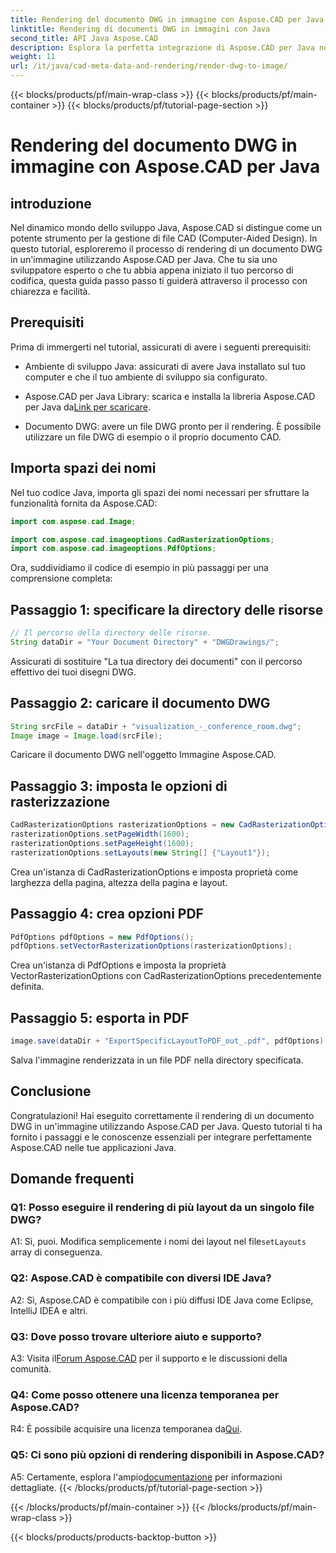 ```yaml
---
title: Rendering del documento DWG in immagine con Aspose.CAD per Java
linktitle: Rendering di documenti DWG in immagini con Java
second_title: API Java Aspose.CAD
description: Esplora la perfetta integrazione di Aspose.CAD per Java nel rendering di documenti DWG in immagini. Segui la nostra guida passo passo per ottenere risultati efficienti.
weight: 11
url: /it/java/cad-meta-data-and-rendering/render-dwg-to-image/
---
```


{{< blocks/products/pf/main-wrap-class >}}
{{< blocks/products/pf/main-container >}}
{{< blocks/products/pf/tutorial-page-section >}}

# Rendering del documento DWG in immagine con Aspose.CAD per Java

## introduzione

Nel dinamico mondo dello sviluppo Java, Aspose.CAD si distingue come un potente strumento per la gestione di file CAD (Computer-Aided Design). In questo tutorial, esploreremo il processo di rendering di un documento DWG in un'immagine utilizzando Aspose.CAD per Java. Che tu sia uno sviluppatore esperto o che tu abbia appena iniziato il tuo percorso di codifica, questa guida passo passo ti guiderà attraverso il processo con chiarezza e facilità.

## Prerequisiti

Prima di immergerti nel tutorial, assicurati di avere i seguenti prerequisiti:

- Ambiente di sviluppo Java: assicurati di avere Java installato sul tuo computer e che il tuo ambiente di sviluppo sia configurato.

-  Aspose.CAD per Java Library: scarica e installa la libreria Aspose.CAD per Java da[Link per scaricare](https://releases.aspose.com/cad/java/).

- Documento DWG: avere un file DWG pronto per il rendering. È possibile utilizzare un file DWG di esempio o il proprio documento CAD.

## Importa spazi dei nomi

Nel tuo codice Java, importa gli spazi dei nomi necessari per sfruttare la funzionalità fornita da Aspose.CAD:

```java
import com.aspose.cad.Image;

import com.aspose.cad.imageoptions.CadRasterizationOptions;
import com.aspose.cad.imageoptions.PdfOptions;
```

Ora, suddividiamo il codice di esempio in più passaggi per una comprensione completa:

## Passaggio 1: specificare la directory delle risorse

```java
// Il percorso della directory delle risorse.
String dataDir = "Your Document Directory" + "DWGDrawings/";
```

Assicurati di sostituire "La tua directory dei documenti" con il percorso effettivo dei tuoi disegni DWG.

## Passaggio 2: caricare il documento DWG

```java
String srcFile = dataDir + "visualization_-_conference_room.dwg";
Image image = Image.load(srcFile);
```

Caricare il documento DWG nell'oggetto Immagine Aspose.CAD.

## Passaggio 3: imposta le opzioni di rasterizzazione

```java
CadRasterizationOptions rasterizationOptions = new CadRasterizationOptions();
rasterizationOptions.setPageWidth(1600);
rasterizationOptions.setPageHeight(1600);
rasterizationOptions.setLayouts(new String[] {"Layout1"});
```

Crea un'istanza di CadRasterizationOptions e imposta proprietà come larghezza della pagina, altezza della pagina e layout.

## Passaggio 4: crea opzioni PDF

```java
PdfOptions pdfOptions = new PdfOptions();
pdfOptions.setVectorRasterizationOptions(rasterizationOptions);
```

Crea un'istanza di PdfOptions e imposta la proprietà VectorRasterizationOptions con CadRasterizationOptions precedentemente definita.

## Passaggio 5: esporta in PDF

```java
image.save(dataDir + "ExportSpecificLayoutToPDF_out_.pdf", pdfOptions);
```

Salva l'immagine renderizzata in un file PDF nella directory specificata.

## Conclusione

Congratulazioni! Hai eseguito correttamente il rendering di un documento DWG in un'immagine utilizzando Aspose.CAD per Java. Questo tutorial ti ha fornito i passaggi e le conoscenze essenziali per integrare perfettamente Aspose.CAD nelle tue applicazioni Java.

## Domande frequenti

### Q1: Posso eseguire il rendering di più layout da un singolo file DWG?

 A1: Sì, puoi. Modifica semplicemente i nomi dei layout nel file`setLayouts` array di conseguenza.

### Q2: Aspose.CAD è compatibile con diversi IDE Java?

A2: Sì, Aspose.CAD è compatibile con i più diffusi IDE Java come Eclipse, IntelliJ IDEA e altri.

### Q3: Dove posso trovare ulteriore aiuto e supporto?

 A3: Visita il[Forum Aspose.CAD](https://forum.aspose.com/c/cad/19) per il supporto e le discussioni della comunità.

### Q4: Come posso ottenere una licenza temporanea per Aspose.CAD?

 R4: È possibile acquisire una licenza temporanea da[Qui](https://purchase.aspose.com/temporary-license/).

### Q5: Ci sono più opzioni di rendering disponibili in Aspose.CAD?

 A5: Certamente, esplora l'ampio[documentazione](https://reference.aspose.com/cad/java/) per informazioni dettagliate.
{{< /blocks/products/pf/tutorial-page-section >}}

{{< /blocks/products/pf/main-container >}}
{{< /blocks/products/pf/main-wrap-class >}}

{{< blocks/products/products-backtop-button >}}
